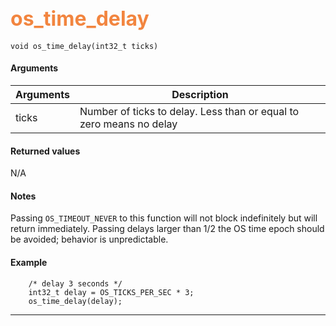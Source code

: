 ## <font color="F2853F" style="font-size:24pt">os_time_delay</font>

```no-highlight
void os_time_delay(int32_t ticks) 
```

#### Arguments

| Arguments | Description |
|-----------|-------------|
| ticks |  Number of ticks to delay. Less than or equal to zero means no delay  |

#### Returned values

N/A

#### Notes 

Passing `OS_TIMEOUT_NEVER` to this function will not block indefinitely but will return immediately.  Passing delays larger than 1/2 the OS time epoch should be avoided; behavior is unpredictable.

#### Example

<Add text to set up the context for the example here>

```no-highlight
    /* delay 3 seconds */
    int32_t delay = OS_TICKS_PER_SEC * 3;
    os_time_delay(delay);
```
---------------------
